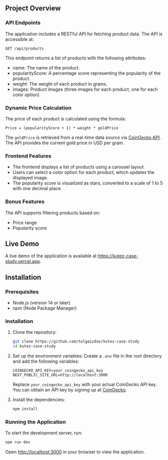 ## Project Overview

### API Endpoints
The application includes a RESTful API for fetching product data. The API is accessible at:
```
GET /api/products
```
This endpoint returns a list of products with the following attributes:
- name: The name of the product.
- popularityScore: A percentage score representing the popularity of the product.
- weight: The weight of each product in grams.
- images: Product images (three images for each product, one for each color option).

### Dynamic Price Calculation
The price of each product is calculated using the formula:
```
Price = (popularityScore + 1) * weight * goldPrice
```
The `goldPrice` is retrieved from a real-time data source via [CoinGecko API](https://www.coingecko.com/). The API provides the current gold price in USD per gram.

### Frontend Features
- The frontend displays a list of products using a carousel layout.
- Users can select a color option for each product, which updates the displayed image.
- The popularity score is visualized as stars, converted to a scale of 1 to 5 with one decimal place.

### Bonus Features
The API supports filtering products based on:
- Price range
- Popularity score

## Live Demo

A live demo of the application is available at https://kutez-case-study.vercel.app.

## Installation

### Prerequisites
- Node.js (version 14 or later)
- npm (Node Package Manager)

### Installation
1. Clone the repository:
   ```bash
   git clone https://github.com/tolgaizdas/kutez-case-study
   cd kutez-case-study
   ```

2. Set up the environment variables:
   Create a `.env` file in the root directory and add the following variables:
   ```
   COINGECKO_API_KEY=your_coingecko_api_key
   NEXT_PUBLIC_SITE_URL=http://localhost:3000
   ```
   Replace `your_coingecko_api_key` with your actual CoinGecko API key. You can obtain an API key by signing up at [CoinGecko](https://www.coingecko.com/en/api).

3. Install the dependencies:
   ```bash
   npm install
   ```

### Running the Application
To start the development server, run:
```bash
npm run dev
```
Open [http://localhost:3000](http://localhost:3000) in your browser to view the application.
